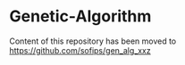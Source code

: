 # Genetic-Algorithm

Content of this repository has been moved to https://github.com/sofips/gen_alg_xxz
